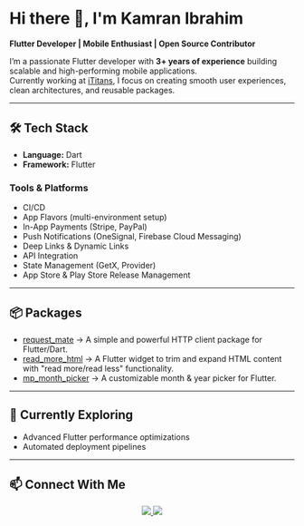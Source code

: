 # Hi there 👋, I'm Kamran Ibrahim

**Flutter Developer | Mobile Enthusiast | Open Source Contributor**

I’m a passionate Flutter developer with **3+ years of experience** building scalable and high-performing mobile applications.  
Currently working at [iTitans](https://ititans.com), I focus on creating smooth user experiences, clean architectures, and reusable packages.

---

## 🛠️ Tech Stack
- **Language:** Dart  
- **Framework:** Flutter  

### Tools & Platforms
- CI/CD 
- App Flavors (multi-environment setup)  
- In-App Payments (Stripe, PayPal)  
- Push Notifications (OneSignal, Firebase Cloud Messaging)  
- Deep Links & Dynamic Links  
- API Integration  
- State Management (GetX, Provider)  
- App Store & Play Store Release Management  

---

## 📦 Packages
- [request_mate](https://pub.dev/packages/request_mate) → A simple and powerful HTTP client package for Flutter/Dart.
- [read_more_html](https://pub.dev/packages/read_more_html) → A Flutter widget to trim and expand HTML content with "read more/read less" functionality.  
- [mp_month_picker](https://pub.dev/packages/mp_month_picker) → A customizable month & year picker for Flutter.  

---

## 🌱 Currently Exploring
- Advanced Flutter performance optimizations  
- Automated deployment pipelines  
---

## 📫 Connect With Me

<p align="center">
  <a href="https://www.linkedin.com/in/kamran-ibrahim-052714246/">
    <img src="https://img.shields.io/badge/LinkedIn-0077B5?style=for-the-badge&logo=linkedin&logoColor=white"/>
  </a>
  <a href="mailto:devtime3@gmail.com">
    <img src="https://img.shields.io/badge/Email-D14836?style=for-the-badge&logo=gmail&logoColor=white"/>
  </a>
</p>
 

